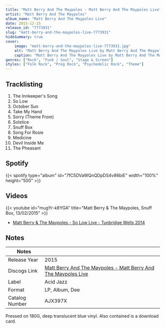```yaml
---
title: "Matt Berry And The Maypoles - Matt Berry And The Maypoles Live"
artist: "Matt Berry And The Maypoles"
album_name: "Matt Berry And The Maypoles Live"
date: 2015-12-25
release_id: "7773931"
slug: "matt-berry-and-the-maypoles-live-7773931"
hideSummary: true
cover:
    image: "matt-berry-and-the-maypoles-live-7773931.jpg"
    alt: "Matt Berry And The Maypoles Live by Matt Berry And The Maypoles"
    caption: "Matt Berry And The Maypoles Live by Matt Berry And The Maypoles"
genres: ["Rock", "Funk / Soul", "Stage & Screen"]
styles: ["Folk Rock", "Prog Rock", "Psychedelic Rock", "Theme"]
---
```

## Tracklisting
1. The Innkeeper's Song
2. So Low
3. October Sun
4. Take My Hand
5. Sorry (Theme From)
6. Solstice
7. Snuff Box
8. Song For Rosie
9. Medicine
10. Devil Inside Me
11. The Pheasant
## Spotify
{{< spotify type="album" id="7fC5DVaWQnQDpDS4v86biE" width="100%" height="500" >}}

## Videos
{{< youtube id="mugYr-k8YGA" title="Matt Berry & The Maypoles,  Snuff Box, 13/02/2015" >}}
- [Matt Berry & The Maypoles - So Low Live - Tunbridge Wells 2014](https://www.youtube.com/watch?v=Lx1aiQ-4IxM)

## Notes
| Notes          |             |
| ---------------| ----------- |
| Release Year   | 2015 |
| Discogs Link   | [Matt Berry And The Maypoles - Matt Berry And The Maypoles Live](https://www.discogs.com/release/7773931-Matt-Berry-3-And-The-Maypoles-Matt-Berry-And-The-Maypoles-Live) |
| Label          | Acid Jazz |
| Format         | LP, Album, Dee |
| Catalog Number | AJX397X |

Pressed on 180G, deep translucent blue vinyl. Also contained is a download card.
